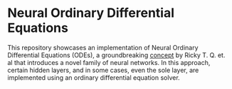 # Neural Ordinary Differential Equations

This repository showcases an implementation of Neural Ordinary Differential Equations (ODEs), a groundbreaking [concept](https://arxiv.org/abs/1806.07366) by Ricky T. Q. et. al that introduces a novel family of neural networks. In this approach, certain hidden layers, and in some cases, even the sole layer, are implemented using an ordinary differential equation solver.